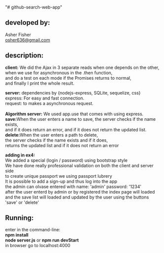 "# github-search-web-app" 

<h2>developed by:</h2>
	<p>Asher Fisher<br>
		<a href="mailto:osher636@gmail.com">osher636@gmail.com</a><br>
    </p>
    <h2>description:</h2>
    <p><b>client:</b> We did the Ajax in 3 separate reads when one depends on the other,<br>
    when we use for asynchronous in the .then function,<br>
    and do a test on each mode if the Promises returns to normal,<br>
    and finally I print the whole result.
    </p>
    <p><b>server:</b> dependencies by {nodejs-express, SQLite, sequelize, css}<br>
    express: For easy and fast connection.<br>
    request: to makes a asynchronous request.<br><br>
    <b>Algorithm server:</b> We used app.use that comes with using express.<br>
    <b>save:</b>When the user enters a name to save, the server checks if the name exists,<br>
    and if it does return an error, and if it does not return the updated list.<br>
    <b>delete:</b>When the user enters a path to delete,<br>
    the server checks if the name exists and if it does,<br>
    returns the updated list and if it does not return an error<br></p>
    <p><b>adding in ex4:</b><br>
	We added a special (login / password) using bootstrap style<br>
	We have done really professional validation on both the client and server side<br>
	to create unique passport we using passport lubrery<br>
	It is possible to add a sign-up and thus log into the app<br>
	the admin can olvase entered with name: 'admin' password: '1234'<br>
	after the user enterd by admin or by registered the index page will loaded<br>
	and the save list will loaded and updated by the user using the buttons 'save' or 'delete'
    </p>
    <h2>Running:</h2>
    <p>enter in the command-line:<br>
	<b>npm install</b></br>
	<b>node server.js</b> or <b>npm run devStart</b></br>
	in browser go to localhost:4000</br></p>
